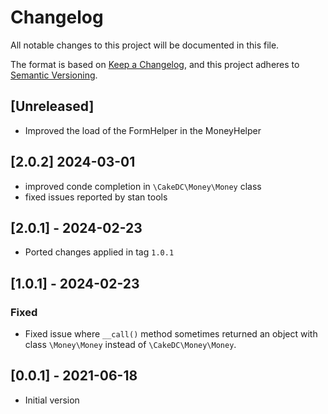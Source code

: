 # Changelog
All notable changes to this project will be documented in this file.

The format is based on [Keep a Changelog](https://keepachangelog.com/en/1.0.0/),
and this project adheres to [Semantic Versioning](https://semver.org/spec/v2.0.0.html).

## [Unreleased]
 * Improved the load of the FormHelper in the MoneyHelper

## [2.0.2] 2024-03-01
- improved conde completion in `\CakeDC\Money\Money` class
- fixed issues reported by stan tools

## [2.0.1] - 2024-02-23
- Ported changes applied in tag `1.0.1`

## [1.0.1] - 2024-02-23

### Fixed
- Fixed issue where `__call()` method sometimes returned an object with class `\Money\Money` instead of `\CakeDC\Money\Money`.

## [0.0.1] - 2021-06-18

* Initial version
